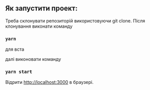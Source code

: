 ## Як запустити проект:

Треба склонувати репозиторій використовуючи git clone.
Після клонування виконати команду

### `yarn`  

для вста

далі виконовати команду 

### `yarn start `

Відрити  [http://localhost:3000](http://localhost:3000) в браузері.
